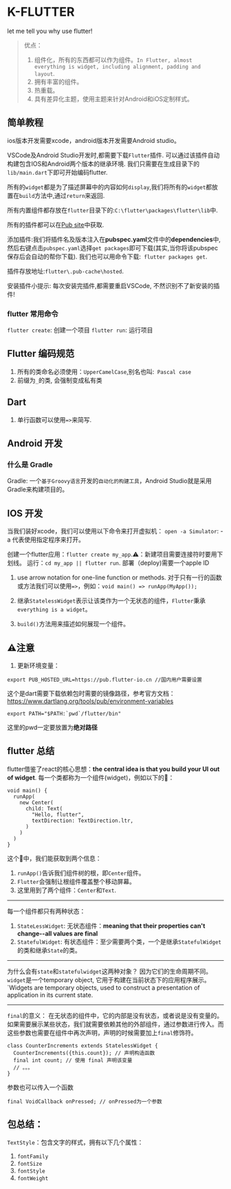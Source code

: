 # K-FLUTTER
let me tell you why use flutter!

> 优点：
> 1. 组件化，所有的东西都可以作为组件。`In Flutter, almost everything is widget, including alignment, padding and layout`.
> 2. 拥有丰富的组件。
> 3. 热重载。
> 4. 具有差异化主题，使用主题来针对Android和iOS定制样式。

## 简单教程

ios版本开发需要xcode，android版本开发需要Android studio。

VSCode及Android Studio开发时,都需要下载`Flutter`插件. 可以通过该插件自动构建包含IOS和Android两个版本的继承环境. 我们只需要在生成目录下的`lib/main.dart`下即可开始编码flutter.

所有的`widget`都是为了描述屏幕中的内容如何`display`,我们将所有的`widget`都放置在`build`方法中,通过`return`来返回.

所有内置组件都存放在`flutter`目录下的:`C:\flutter\packages\flutter\lib`中.

所有的插件都可以在[Pub site](https://pub.flutter-io.cn/flutter)中获取. 

添加插件:我们将插件名及版本注入在**pubspec.yaml**文件中的**dependencies**中, 然后右键点击`pubspec.yaml`选择`get packages`即可下载(其实,当你将该pubspec保存后会自动的帮你下载). 我们也可以用命令下载:` flutter packages get`.

插件存放地址:`flutter\.pub-cache\hosted`.

安装插件小提示: 每次安装完插件,都需要重启VSCode, 不然识别不了新安装的插件!

### flutter 常用命令

`flutter create`: 创建一个项目
`flutter run`: 运行项目


## Flutter 编码规范

1. 所有的类命名必须使用：`UpperCamelCase`,别名也叫:` Pascal case`
2. 前缀为`_`的类, 会强制变成私有类

## Dart

1. 单行函数可以使用`=>`来简写.

## Android 开发

### 什么是 Gradle

Gradle: 一个`基于Groovy语言`开发的`自动化的构建工具`，Android Studio就是采用Gradle来构建项目的。




## IOS 开发

当我们装好xcode，我们可以使用以下命令来打开虚拟机：
`open -a Simulator`: -a 代表使用指定程序来打开。

创建一个flutter应用：`flutter create my_app`.⚠️：新建项目需要连接符时要用下划线。
运行：`cd my_app || flutter run`.
部署（deploy)需要一个apple ID


1. use arrow notation for one-line function or methods.
对于只有一行的函数或方法我们可以使用`=>`，例如：`void main() => runApp(MyApp());`

2. 继承`StatelessWidget`表示让该类作为一个无状态的组件，`Flutter`秉承`everything is a widget`。

3. `build()`方法用来描述如何展现一个组件。

## ⚠注意️
1. 更新环境变量：
```
export PUB_HOSTED_URL=https://pub.flutter-io.cn //国内用户需要设置
```
这个是dart需要下载依赖包时需要的镜像路径，参考官方文档：https://www.dartlang.org/tools/pub/environment-variables

```
export PATH="$PATH:`pwd`/flutter/bin"
```
这里的pwd一定要放置为**绝对路径**


## flutter 总结

flutter借鉴了react的核心思想：**the central idea is that you build your UI out of widget**.
每一个类都称为一个组件(widget)，例如以下的🌰：
```
void main() {
  runApp(
    new Center(
      child: Text(
        "Hello, flutter",
        textDirection: TextDirection.ltr,
      )
    )
  )
}
```
这个🌰中，我们能获取到两个信息：
1. `runApp()`告诉我们组件树的根，即`Center`组件。
2. `Flutter`会强制让根组件覆盖整个移动屏幕。
2. 这里用到了两个组件：`Center`和`Text`.

---

每一个组件都只有两种状态：
1. `StateLessWidget`: 
无状态组件：**meaning that their properties can't change--all values are final**
2. `StatefulWidget`: 
有状态组件：至少需要两个类，一个是继承`StatefulWidget`的类和继承`State`的类。

---

为什么会有`state`和`statefulwidget`这两种对象？
因为它们的生命周期不同。`widget`是一个temporary object, 它用于构建在当前状态下的应用程序展示。
`Widgets are temporary objects, used to construct a presentation of application in its current state.

---

`final`的意义：
在无状态的组件中，它的内部是没有状态，或者说是没有变量的。如果需要展示某些状态，我们就需要依赖其他的外部组件，通过参数进行传入。而这些参数也需要在组件中再次声明，声明的时候需要加上`final`修饰符。
```
class CounterIncrements extends StatelessWidget {
  CounterIncrements({this.count}); // 声明构造函数
  final int count; // 使用 final 声明该变量
  // 。。。
}
``` 
参数也可以传入一个函数
```
final VoidCallback onPressed; // onPressed为一个参数
```


## 包总结：
`TextStyle`：包含文字的样式，拥有以下几个属性：
1. `fontFamily`
2. `fontSize`
3. `fontStyle`
4. `fontWeight`

